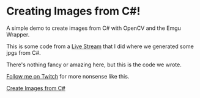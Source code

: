 # Creating Images from C#! 

A simple demo to create images from C# with OpenCV and the Emgu Wrapper. 

This is some code from a [Live Stream](https://www.youtube.com/watch?v=WkFeAwxoBCw) that I did where we generated some jpgs from C#. 

There's nothing fancy or amazing here, but this is the code we wrote. 

[Follow me on Twitch](https://www.twitch.tv/jeremymorgan) for more nonsense like this. 

[Create Images from C#](https://github.com/JeremyMorgan/create-images-from-c-sharp/blob/main/ourImage.jpg)
